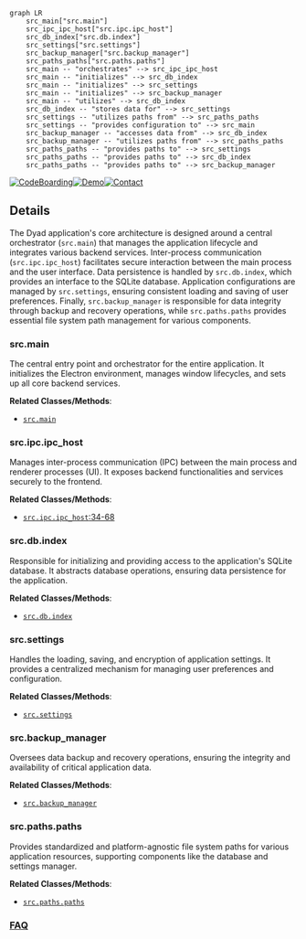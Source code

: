 ```mermaid
graph LR
    src_main["src.main"]
    src_ipc_ipc_host["src.ipc.ipc_host"]
    src_db_index["src.db.index"]
    src_settings["src.settings"]
    src_backup_manager["src.backup_manager"]
    src_paths_paths["src.paths.paths"]
    src_main -- "orchestrates" --> src_ipc_ipc_host
    src_main -- "initializes" --> src_db_index
    src_main -- "initializes" --> src_settings
    src_main -- "initializes" --> src_backup_manager
    src_main -- "utilizes" --> src_db_index
    src_db_index -- "stores data for" --> src_settings
    src_settings -- "utilizes paths from" --> src_paths_paths
    src_settings -- "provides configuration to" --> src_main
    src_backup_manager -- "accesses data from" --> src_db_index
    src_backup_manager -- "utilizes paths from" --> src_paths_paths
    src_paths_paths -- "provides paths to" --> src_settings
    src_paths_paths -- "provides paths to" --> src_db_index
    src_paths_paths -- "provides paths to" --> src_backup_manager
```

[![CodeBoarding](https://img.shields.io/badge/Generated%20by-CodeBoarding-9cf?style=flat-square)](https://github.com/CodeBoarding/GeneratedOnBoardings)[![Demo](https://img.shields.io/badge/Try%20our-Demo-blue?style=flat-square)](https://www.codeboarding.org/demo)[![Contact](https://img.shields.io/badge/Contact%20us%20-%20contact@codeboarding.org-lightgrey?style=flat-square)](mailto:contact@codeboarding.org)

## Details

The Dyad application's core architecture is designed around a central orchestrator (`src.main`) that manages the application lifecycle and integrates various backend services. Inter-process communication (`src.ipc.ipc_host`) facilitates secure interaction between the main process and the user interface. Data persistence is handled by `src.db.index`, which provides an interface to the SQLite database. Application configurations are managed by `src.settings`, ensuring consistent loading and saving of user preferences. Finally, `src.backup_manager` is responsible for data integrity through backup and recovery operations, while `src.paths.paths` provides essential file system path management for various components.

### src.main
The central entry point and orchestrator for the entire application. It initializes the Electron environment, manages window lifecycles, and sets up all core backend services.


**Related Classes/Methods**:

- <a href="https://github.com/dyad-sh/dyad/blob/main/src/main" target="_blank" rel="noopener noreferrer">`src.main`</a>


### src.ipc.ipc_host
Manages inter-process communication (IPC) between the main process and renderer processes (UI). It exposes backend functionalities and services securely to the frontend.


**Related Classes/Methods**:

- <a href="https://github.com/dyad-sh/dyad/blob/main/src/ipc/ipc_host.ts#L34-L68" target="_blank" rel="noopener noreferrer">`src.ipc.ipc_host`:34-68</a>


### src.db.index
Responsible for initializing and providing access to the application's SQLite database. It abstracts database operations, ensuring data persistence for the application.


**Related Classes/Methods**:

- <a href="https://github.com/dyad-sh/dyad/blob/main/src/db/index.ts" target="_blank" rel="noopener noreferrer">`src.db.index`</a>


### src.settings
Handles the loading, saving, and encryption of application settings. It provides a centralized mechanism for managing user preferences and configuration.


**Related Classes/Methods**:

- <a href="https://github.com/dyad-sh/dyad/blob/main/src/settings.ts" target="_blank" rel="noopener noreferrer">`src.settings`</a>


### src.backup_manager
Oversees data backup and recovery operations, ensuring the integrity and availability of critical application data.


**Related Classes/Methods**:

- <a href="https://github.com/dyad-sh/dyad/blob/main/src/backup_manager.ts" target="_blank" rel="noopener noreferrer">`src.backup_manager`</a>


### src.paths.paths
Provides standardized and platform-agnostic file system paths for various application resources, supporting components like the database and settings manager.


**Related Classes/Methods**:

- <a href="https://github.com/dyad-sh/dyad/blob/main/src/paths/paths.ts" target="_blank" rel="noopener noreferrer">`src.paths.paths`</a>




### [FAQ](https://github.com/CodeBoarding/GeneratedOnBoardings/tree/main?tab=readme-ov-file#faq)
